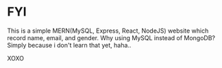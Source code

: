 # FYI

This is a simple MERN(MySQL, Express, React, NodeJS) website which record name, email, and gender. Why using MySQL instead of MongoDB? Simply because i don't learn that yet, haha..

XOXO

